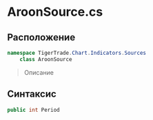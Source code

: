 
# AroonSource.cs
## Расположение
```csharp
namespace TigerTrade.Chart.Indicators.Sources  
    class AroonSource
```

> Описание

## Синтаксис
```csharp
public int Period
```
